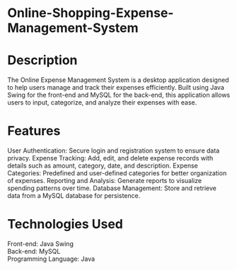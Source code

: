 # Online-Shopping-Expense-Management-System

# Description
The Online Expense Management System is a desktop application designed to help users manage and track their expenses efficiently. Built using Java Swing for the front-end and MySQL for the back-end, this application allows users to input, categorize, and analyze their expenses with ease.

# Features
User Authentication: Secure login and registration system to ensure data privacy.
Expense Tracking: Add, edit, and delete expense records with details such as amount, category, date, and description.
Expense Categories: Predefined and user-defined categories for better organization of expenses.
Reporting and Analysis: Generate reports to visualize spending patterns over time.
Database Management: Store and retrieve data from a MySQL database for persistence.
# Technologies Used
Front-end: Java Swing  
Back-end: MySQL    
Programming Language: Java
